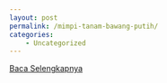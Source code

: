 ```yaml
---
layout: post
permalink: /mimpi-tanam-bawang-putih/
categories:
    - Uncategorized
---
```


[Baca Selengkapnya](/05)